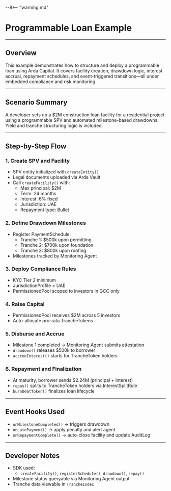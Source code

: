 --8<-- "warning.md"

# Programmable Loan Example

---

## Overview

This example demonstrates how to structure and deploy a programmable loan using Arda Capital. It covers facility creation, drawdown logic, interest accrual, repayment schedules, and event-triggered transitions—all under embedded compliance and risk monitoring.

---

## Scenario Summary

A developer sets up a $2M construction loan facility for a residential project using a programmable SPV and automated milestone-based drawdowns. Yield and tranche structuring logic is included.

---

## Step-by-Step Flow

### 1. **Create SPV and Facility**

- SPV entity initialized with `createEntity()`
- Legal documents uploaded via Arda Vault
- Call `createFacility()` with:
  - Max principal: $2M
  - Term: 24 months
  - Interest: 6% fixed
  - Jurisdiction: UAE
  - Repayment type: Bullet

### 2. **Define Drawdown Milestones**

- Register PaymentSchedule:
  - Tranche 1: $500k upon permitting
  - Tranche 2: $700k upon foundation
  - Tranche 3: $800k upon roofing
- Milestones tracked by Monitoring Agent

### 3. **Deploy Compliance Rules**

- KYC Tier 2 minimum
- JurisdictionProfile = UAE
- PermissionedPool scoped to investors in GCC only

### 4. **Raise Capital**

- PermissionedPool receives $2M across 5 investors
- Auto-allocate pro-rata TrancheTokens

### 5. **Disburse and Accrue**

- Milestone 1 completed → Monitoring Agent submits attestation
- `drawdown()` releases $500k to borrower
- `accrueInterest()` starts for TrancheToken holders

### 6. **Repayment and Finalization**

- At maturity, borrower sends $2.24M (principal + interest)
- `repay()` splits to TrancheToken holders via InterestSplitRule
- `burnDebtToken()` finalizes loan lifecycle

---

## Event Hooks Used

- `onMilestoneCompleted()` → triggers drawdown
- `onLatePayment()` → apply penalty and alert agent
- `onRepaymentComplete()` → auto-close facility and update AuditLog

---

## Developer Notes

- SDK used:
  - `createFacility()`, `registerSchedule()`, `drawdown()`, `repay()`
- Milestone status queryable via Monitoring Agent output
- Tranche data viewable in `TrancheIndex`
